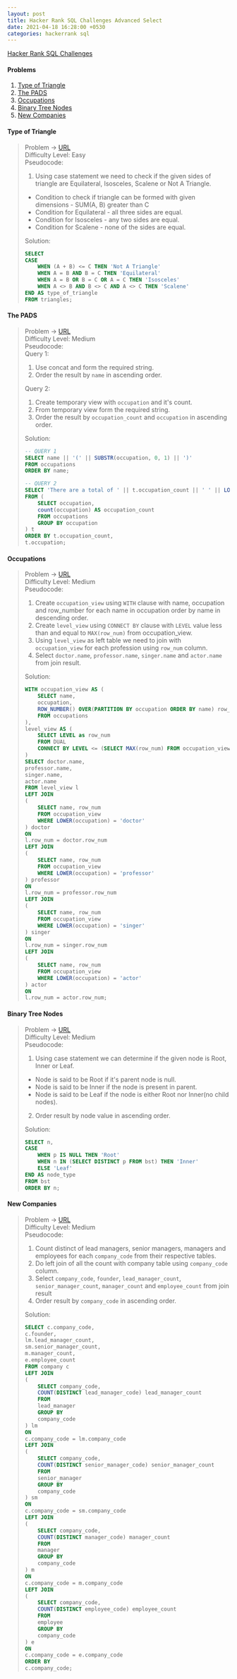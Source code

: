 ```yaml
---
layout: post
title: Hacker Rank SQL Challenges Advanced Select
date: 2021-04-18 16:28:00 +0530
categories: hackerrank sql
---
```


[Hacker Rank SQL Challenges](https://www.hackerrank.com/domains/sql)

#### Problems
1. [Type of Triangle](#type-of-triangle)
1. [The PADS](#the-pads)
1. [Occupations](#occupations)
1. [Binary Tree Nodes](#binary-tree-nodes)
1. [New Companies](#new-companies)


#### Type of Triangle
> Problem -> [URL](https://www.hackerrank.com/challenges/what-type-of-triangle/problem)
> <br>
> Difficulty Level: Easy
> <br>
> Pseudocode: 
> 1. Using case statement we need to check if the given sides of triangle are Equilateral, Isosceles, Scalene or Not A Triangle.
> - Condition to check if triangle can be formed with given dimensions - SUM(A, B) greater than C 
> - Condition for Equilateral - all three sides are equal.
> - Condition for Isosceles - any two sides are equal.
> - Condition for Scalene - none of the sides are equal.
>  
> Solution:
> ```sql
> SELECT 
> CASE 
>     WHEN (A + B) <= C THEN 'Not A Triangle'
>     WHEN A = B AND B = C THEN 'Equilateral'
>     WHEN A = B OR B = C OR A = C THEN 'Isosceles'
>     WHEN A <> B AND B <> C AND A <> C THEN 'Scalene' 
> END AS type_of_triangle
> FROM triangles;
> ```


#### The PADS
> Problem -> [URL](https://www.hackerrank.com/challenges/the-pads/problem)
> <br>
> Difficulty Level: Medium
> <br>
> Pseudocode: 
> <br>
> Query 1:
> 1. Use concat and form the required string.
> 2. Order the result by `name` in ascending order.
> 
> Query 2:
> 1. Create temporary view with `occupation` and it's count.
> 2. From temporary view form the required string.
> 3. Order the result by `occupation_count` and `occupation` in ascending order.
> 
> Solution:
> ```sql
> -- QUERY 1
> SELECT name || '(' || SUBSTR(occupation, 0, 1) || ')' 
> FROM occupations 
> ORDER BY name;
> 
> -- QUERY 2
> SELECT 'There are a total of ' || t.occupation_count || ' ' || LOWER(t.occupation) || 's.' 
> FROM (
>     SELECT occupation, 
>     count(occupation) AS occupation_count 
>     FROM occupations 
>     GROUP BY occupation
> ) t
> ORDER BY t.occupation_count,
> t.occupation;
> ```


#### Occupations
> Problem -> [URL](https://www.hackerrank.com/challenges/occupations/problem)
> <br>
> Difficulty Level: Medium
> <br>
> Pseudocode: 
> 1. Create `occupation_view` using `WITH` clause with name, occupation and row_number for each name in occupation order by name in descending order.
> 2. Create `level_view` using `CONNECT BY` clause with `LEVEL` value less than and equal to `MAX(row_num)` from occupation_view.
> 3. Using `level_view` as left table we need to join with `occupation_view` for each profession using `row_num` column.
> 4. Select `doctor.name`, `professor.name`, `singer.name` and `actor.name` from join result.
>  
> Solution:
> ```sql
> WITH occupation_view AS (
>     SELECT name, 
>     occupation, 
>     ROW_NUMBER() OVER(PARTITION BY occupation ORDER BY name) row_num 
>     FROM occupations
> ),
> level_view AS (
>     SELECT LEVEL as row_num
>     FROM DUAL 
>     CONNECT BY LEVEL <= (SELECT MAX(row_num) FROM occupation_view)
> )
> SELECT doctor.name,
> professor.name,
> singer.name,
> actor.name
> FROM level_view l
> LEFT JOIN
> (
>     SELECT name, row_num
>     FROM occupation_view
>     WHERE LOWER(occupation) = 'doctor'
> ) doctor
> ON
> l.row_num = doctor.row_num
> LEFT JOIN
> (
>     SELECT name, row_num
>     FROM occupation_view
>     WHERE LOWER(occupation) = 'professor'
> ) professor
> ON
> l.row_num = professor.row_num
> LEFT JOIN
> (
>     SELECT name, row_num
>     FROM occupation_view
>     WHERE LOWER(occupation) = 'singer'
> ) singer
> ON
> l.row_num = singer.row_num
> LEFT JOIN
> (
>     SELECT name, row_num
>     FROM occupation_view
>     WHERE LOWER(occupation) = 'actor'
> ) actor
> ON
> l.row_num = actor.row_num;
> ```


#### Binary Tree Nodes
> Problem -> [URL](https://www.hackerrank.com/challenges/binary-search-tree-1/problem)
> <br>
> Difficulty Level: Medium
> <br>
> Pseudocode: 
> 1. Using case statement we can determine if the given node is Root, Inner or Leaf.
> - Node is said to be Root if it's parent node is null.
> - Node is said to be Inner if the node is present in parent.
> - Node is said to be Leaf if the node is either Root nor Inner(no child nodes).
> 2. Order result by node value in ascending order.
>  
> Solution:
> ```sql
> SELECT n,
> CASE
>     WHEN p IS NULL THEN 'Root'
>     WHEN n IN (SELECT DISTINCT p FROM bst) THEN 'Inner'
>     ELSE 'Leaf'
> END AS node_type
> FROM bst
> ORDER BY n;
> ```


#### New Companies
> Problem -> [URL](https://www.hackerrank.com/challenges/the-company/problem)
> <br>
> Difficulty Level: Medium
> <br>
> Pseudocode: 
> 1. Count distinct of lead managers, senior managers, managers and employees for each `company_code` from their respective tables.
> 2. Do left join of all the count with company table using `company_code` column.
> 3. Select `company_code`, `founder`, `lead_manager_count`, `senior_manager_count`, `manager_count` and `employee_count` from join result
> 4. Order result by `company_code` in ascending order. 
> 
> Solution:
> ```sql
> SELECT c.company_code, 
> c.founder,
> lm.lead_manager_count,
> sm.senior_manager_count,
> m.manager_count,
> e.employee_count
> FROM company c
> LEFT JOIN
> (
>     SELECT company_code,
>     COUNT(DISTINCT lead_manager_code) lead_manager_count
>     FROM
>     lead_manager
>     GROUP BY
>     company_code
> ) lm
> ON 
> c.company_code = lm.company_code
> LEFT JOIN
> (
>     SELECT company_code,
>     COUNT(DISTINCT senior_manager_code) senior_manager_count
>     FROM
>     senior_manager
>     GROUP BY
>     company_code
> ) sm
> ON 
> c.company_code = sm.company_code
> LEFT JOIN
> (
>     SELECT company_code,
>     COUNT(DISTINCT manager_code) manager_count
>     FROM
>     manager
>     GROUP BY
>     company_code
> ) m
> ON 
> c.company_code = m.company_code
> LEFT JOIN
> (
>     SELECT company_code,
>     COUNT(DISTINCT employee_code) employee_count
>     FROM
>     employee
>     GROUP BY
>     company_code
> ) e
> ON 
> c.company_code = e.company_code
> ORDER BY 
> c.company_code;
> ```
